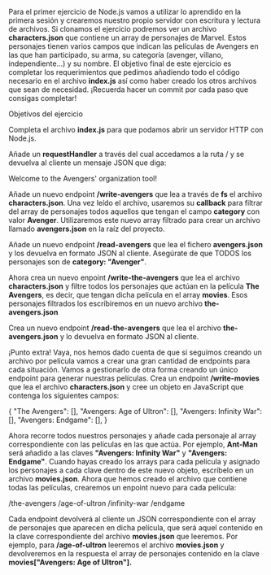 Para el primer ejercicio de Node.js vamos a utilizar lo aprendido en la primera sesión y crearemos nuestro propio servidor con escritura y lectura de archivos.
Si clonamos el ejercicio podremos ver un archivo **characters.json** que contiene un array de personajes de Marvel. Estos personajes tienen varios campos que indican las películas de Avengers en las que han participado, su arma, su categoría (avenger, villano, independiente...) y su nombre.
El objetivo final de este ejercicio es completar los requerimientos que pedimos añadiendo todo el código necesario en el archivo **index.js** así como haber creado los otros archivos que sean de necesidad.
¡Recuerda hacer un commit por cada paso que consigas completar!

Objetivos del ejercicio


Completa el archivo **index.js** para que podamos abrir un servidor HTTP con Node.js.


Añade un **requestHandler** a través del cual accedamos a la ruta / y se devuelva al cliente un mensaje JSON que diga:



Welcome to the Avengers' organization tool! 




Añade un nuevo endpoint **/write-avengers** que lea a través de **fs** el archivo **characters.json**. Una vez leído el archivo, usaremos su **callback** para filtrar del array de personajes todos aquellos que tengan el campo **category** con valor **Avenger**. Utilizaremos este nuevo array filtrado para crear un archivo llamado **avengers.json** en la raíz del proyecto.


Añade un nuevo endpoint **/read-avengers** que lea el fichero **avengers.json** y los devuelva en formato JSON al cliente. Asegúrate de que TODOS los personajes son de **category: "Avenger"**.


Ahora crea un nuevo enpoint **/write-the-avengers** que lea el archivo **characters.json** y filtre todos los personajes que actúan en la película **The Avengers**, es decir, que tengan dicha película en el array **movies**. Esos personajes filtrados los escríbiremos en un nuevo archivo **the-avengers.json**


Crea un nuevo endpoint **/read-the-avengers** que lea el archivo **the-avengers.json** y lo devuelva en formato JSON al cliente.



¡Punto extra!
Vaya, nos hemos dado cuenta de que si seguimos creando un archivo por película vamos a crear una gran cantidad de endpoints para cada situación. Vamos a gestionarlo de otra forma creando un único endpoint para generar nuestras películas.
Crea un endpoint **/write-movies** que lea el archivo **characters.json** y cree un objeto en JavaScript que contenga los siguientes campos:

{
	"The Avengers": [],
	"Avengers: Age of Ultron": [],
	"Avengers: Infinity War": [],
	"Avengers: Endgame": [],
}


Ahora recorre todos nuestros personajes y añade cada personaje al array correspondiente con las películas en las que actúa. Por ejemplo, **Ant-Man** será añadido a las claves **"Avengers: Infinity War"** y **"Avengers: Endgame"**.
Cuando hayas creado los arrays para cada película y asignado los personajes a cada clave dentro de este nuevo objeto, escríbelo en un archivo **movies.json**.
Ahora que hemos creado el archivo que contiene todas las películas, crearemos un enpoint nuevo para cada película:

/the-avengers
/age-of-ultron
/infinity-war
/endgame


Cada endpoint devolverá al cliente un JSON correspondiente con el array de personajes que aparecen en dicha película, que será aquel contenido en la clave correspondiente del archivo **movies.json** que leeremos.
Por ejemplo, para **/age-of-ultron** leeremos el archivo **movies.json** y devolveremos en la respuesta el array de personajes contenido en la clave **movies["Avengers: Age of Ultron"].**